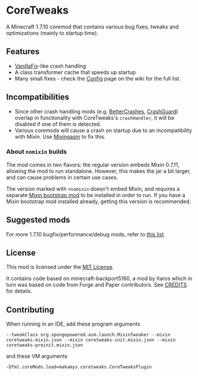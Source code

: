 # CoreTweaks

A Minecraft 1.7.10 coremod that contains various bug fixes, tweaks and optimizations (mainly to startup time).

## Features
* [VanillaFix](https://www.curseforge.com/minecraft/mc-mods/vanillafix)-like crash handling
* A class transformer cache that speeds up startup
* Many small fixes - check the [Config](https://github.com/makamys/CoreTweaks/wiki/Config) page on the wiki for the full list.

## Incompatibilities

* Since other crash handling mods (e.g. [BetterCrashes](https://github.com/vfyjxf/BetterCrashes), [CrashGuard](https://github.com/FalsePattern/CrashGuard)) overlap in functionality with CoreTweaks's `crashHandler`, it will be disabled if one of them is detected.
* Various coremods will cause a crash on startup due to an incompatibility with Mixin. Use [Mixingasm](https://github.com/makamys/Mixingasm) to fix this.

### About `nomixin` builds

The mod comes in two flavors: the regular version embeds Mixin 0.7.11, allowing the mod to run standalone. However, this makes the jar a bit larger, and can cause problems in certain use cases.

The version marked with `+nomixin` doesn't embed Mixin, and requires a separate [Mixin bootstrap mod](https://gist.github.com/makamys/7cb74cd71d93a4332d2891db2624e17c#mixin-bootstrap-mods) to be installed in order to run. If you have a Mixin bootstrap mod installed already, getting this version is recommended.

## Suggested mods
For more 1.7.10 bugfix/performance/debug mods, refer to [this list](https://gist.github.com/makamys/7cb74cd71d93a4332d2891db2624e17c).

## License

This mod is licensed under the [MIT License](https://github.com/makamys/CoreTweaks/blob/master/LICENSE).

It contains code based on minecraft-backport5160, a mod by Itaros which in turn was based on code from Forge and Paper contributors. See [CREDITS](CREDITS) for details.

## Contributing

When running in an IDE, add these program arguments
```
--tweakClass org.spongepowered.asm.launch.MixinTweaker --mixin coretweaks.mixin.json --mixin coretweaks-init.mixin.json --mixin coretweaks-preinit.mixin.json
```
and these VM arguments
```
-Dfml.coreMods.load=makamys.coretweaks.CoreTweaksPlugin
```

